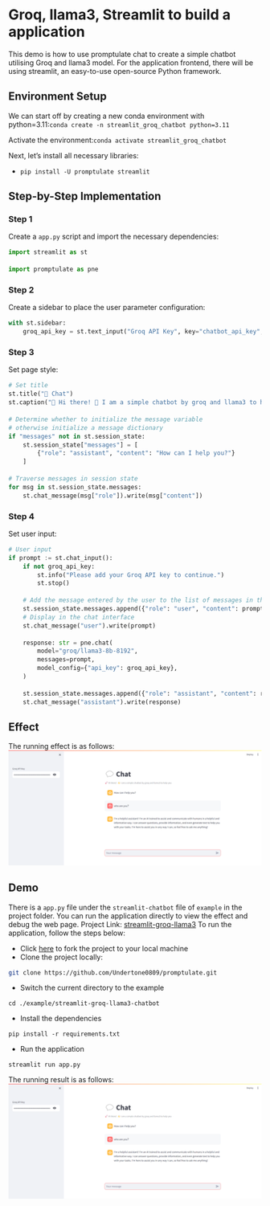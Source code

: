# Groq, llama3, Streamlit to build a application
This demo is how to use promptulate chat to create a simple chatbot utilising Groq and llama3 model. 
For the application frontend, there will be using streamlit, an easy-to-use open-source Python framework. 

## Environment Setup
We can start off by creating a new conda environment with python=3.11:`conda create -n streamlit_groq_chatbot python=3.11`

Activate the environment:`conda activate streamlit_groq_chatbot`

Next, let’s install all necessary libraries:
- `pip install -U promptulate streamlit`

## Step-by-Step Implementation 

### Step 1

Create a `app.py` script and import the necessary dependencies:

```python
import streamlit as st

import promptulate as pne
```

### Step 2
Create a sidebar to place the user parameter configuration:

```python
with st.sidebar:
    groq_api_key = st.text_input("Groq API Key", key="chatbot_api_key", type="password")
```

### Step 3 
Set page style:

```python
# Set title
st.title("💬 Chat")
st.caption("🚀 Hi there! 👋 I am a simple chatbot by groq and llama3 to help you ")

# Determine whether to initialize the message variable
# otherwise initialize a message dictionary
if "messages" not in st.session_state:
    st.session_state["messages"] = [
        {"role": "assistant", "content": "How can I help you?"}
    ]

# Traverse messages in session state
for msg in st.session_state.messages:
    st.chat_message(msg["role"]).write(msg["content"])
```

### Step 4
Set user input:

```python
# User input
if prompt := st.chat_input():
    if not groq_api_key:
        st.info("Please add your Groq API key to continue.")
        st.stop()

    # Add the message entered by the user to the list of messages in the session state
    st.session_state.messages.append({"role": "user", "content": prompt})
    # Display in the chat interface
    st.chat_message("user").write(prompt)

    response: str = pne.chat(
        model="groq/llama3-8b-8192",
        messages=prompt,
        model_config={"api_key": groq_api_key},
    )

    st.session_state.messages.append({"role": "assistant", "content": response})
    st.chat_message("assistant").write(response)
```

## Effect
The running effect is as follows:
![streamlit+groq+llama3](./img/streamlit-groq-llama3.png)

## Demo
There is a `app.py` file under the `streamlit-chatbot` file of `example` in the project folder. 
You can run the application directly to view the effect and debug the web page. 
Project Link: [streamlit-groq-llama3](https://github.com/Undertone0809/promptulate/tree/main/example/streamlit-groq-llama3-chatbot)
To run the application, follow the steps below:

- Click [here](https://github.com/Undertone0809/promptulate/fork) to fork the project to your local machine
- Clone the project locally:

```bash
git clone https://github.com/Undertone0809/promptulate.git
```

- Switch the current directory to the example

```shell
cd ./example/streamlit-groq-llama3-chatbot
```

- Install the dependencies

```shell
pip install -r requirements.txt
```

- Run the application

```shell
streamlit run app.py
```

The running result is as follows:
![streamlit+groq+llama3](./img/streamlit-groq-llama3.png)